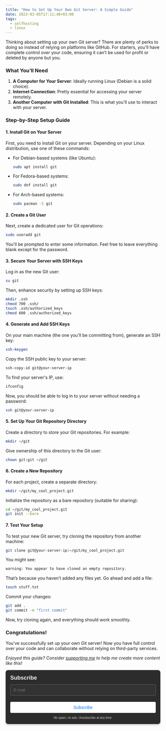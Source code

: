 ```yaml
---
title: "How to Set Up Your Own Git Server: A Simple Guide"
date: 2023-03-05T17:11:40+03:00
tags:
  - selfhosting
  - linux
---
```

Thinking about setting up your own Git server? There are plenty of perks to doing so instead of relying on platforms like GitHub. For starters, you'll have complete control over your code, ensuring it can’t be used for profit or deleted by anyone but you.

### What You’ll Need
1. **A Computer for Your Server**: Ideally running Linux (Debian is a solid choice).
2. **Internet Connection**: Pretty essential for accessing your server remotely.
3. **Another Computer with Git Installed**: This is what you'll use to interact with your server.

### Step-by-Step Setup Guide

#### 1. Install Git on Your Server
First, you need to install Git on your server. Depending on your Linux distribution, use one of these commands:

- For Debian-based systems (like Ubuntu):
  ```bash
  sudo apt install git
  ```
- For Fedora-based systems:
  ```bash
  sudo dnf install git
  ```
- For Arch-based systems:
  ```bash
  sudo pacman -S git
  ```

#### 2. Create a Git User
Next, create a dedicated user for Git operations:

```bash
sudo useradd git
```

You'll be prompted to enter some information. Feel free to leave everything blank except for the password.

#### 3. Secure Your Server with SSH Keys
Log in as the new Git user:

```bash
su git
```

Then, enhance security by setting up SSH keys:

```bash
mkdir .ssh
chmod 700 .ssh/
touch .ssh/authorized_keys
chmod 600 .ssh/authorized_keys
```

#### 4. Generate and Add SSH Keys
On your main machine (the one you’ll be committing from), generate an SSH key:

```bash
ssh-keygen
```

Copy the SSH public key to your server:

```bash
ssh-copy-id git@your-server-ip
```

To find your server's IP, use:

```bash
ifconfig
```

Now, you should be able to log in to your server without needing a password:

```bash
ssh git@your-server-ip
```

#### 5. Set Up Your Git Repository Directory
Create a directory to store your Git repositories. For example:

```bash
mkdir ~/git
```

Give ownership of this directory to the Git user:

```bash
chown git:git ~/git
```

#### 6. Create a New Repository
For each project, create a separate directory:

```bash
mkdir ~/git/my_cool_project.git
```

Initialize the repository as a bare repository (suitable for sharing):

```bash
cd ~/git/my_cool_project.git
git init --bare
```

#### 7. Test Your Setup
To test your new Git server, try cloning the repository from another machine:

```bash
git clone git@your-server-ip:~/git/my_cool_project.git
```

You might see:

```bash
warning: You appear to have cloned an empty repository.
```

That’s because you haven’t added any files yet. Go ahead and add a file:

```bash
touch stuff.txt
```

Commit your changes:

```bash
git add .
git commit -m "first commit"
```

Now, try cloning again, and everything should work smoothly.

### Congratulations!
You’ve successfully set up your own Git server! Now you have full control over your code and can collaborate without relying on third-party services.

*Enjoyed this guide? Consider [supporting me](https://4rkal.com/donate) to help me create more content like this!*

<div style="text-align: left; margin: 0 auto;">
    <form method="post" action="https://newsletter.4rkal.com/subscription/form" style="background: #2c2c2c; color: #f0f0f0; border-radius: 8px; padding: 15px; max-width: 500px; box-shadow: 0 3px 6px rgba(0, 0, 0, 0.2); font-family: Arial, sans-serif;">
        <div style="display: flex; flex-direction: column; gap: 10px;">
            <h3 style="margin: 0; color: #f0f0f0; font-size: 18px;">Subscribe</h3>
            <input type="hidden" name="nonce"/>
            <input type="email" name="email" required placeholder="E-mail" style="width: 100%; padding: 10px; border: 1px solid #666; border-radius: 4px; background: #333; color: #f0f0f0; box-sizing: border-box;"/>
            <div style="display: flex; flex-direction: column; gap: 8px;">
                <label style="margin: 0; color: #f0f0f0; display: none;">
                    <input id="78a75" type="checkbox" name="l" checked value="78a75b30-472d-4790-a5d5-7f2ed49662a4" style="accent-color: #fff;"/>
                    Weekly Roundup
                </label>
                <span style="color: #d0d0d0; display: none;">Where I share what I’ve been up to that week, including articles I’ve published, cool finds, tips and tricks, and more!</span>
                <label style="margin: 0; color: #f0f0f0; display: none;">
                    <input id="b3964" type="checkbox" name="l" checked value="b3964560-37b0-43d3-9df9-26589fd6bf8d" style="accent-color: #fff;"/>
                    New Posts
                </label>
                <span style="color: #d0d0d0; display: none;">Receive an email every time I post something new on my blog</span>
            </div>
            <input type="submit" value="Subscribe" style="width: 100%; padding: 10px; border: none; border-radius: 4px; background: #fff; color: #007bff; font-size: 14px; cursor: pointer; transition: background-color 0.3s ease, box-shadow 0.3s ease; box-shadow: 0 1px 3px rgba(0, 0, 0, 0.2);"/>
        </div>
        <p style="text-align: center; margin-top: 10px; color: #d0d0d0; font-size: 10px; margin-bottom:0px;">
            No spam, no ads. Unsubscribe at any time.
        </p>
    </form>
</div>